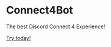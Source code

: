 # Connect4Bot

The best Discord Connect 4 Experience!

[Try today!](https://discordbots.org/bot/442185653992816640)
